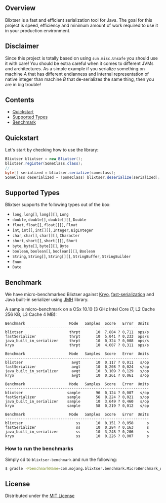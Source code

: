 ## Overview

Blixtser is a fast and efficient serialization tool for Java. The goal for this project is speed, efficiency and minimum
amount of work required to use it in your production environment.

## Disclaimer

Since this project is totally based on using `sun.misc.Unsafe` you should use it with care! You should be extra careful when
it comes to different JVMs and architectures. As a simple example if you serialize something on machine _A_ that has
different endianness and internal representation of native integer than machine _B_ that de-serializes the same thing,
then you are in big trouble!

## Contents

- [Quickstart](#quickstart)
- [Supported Types](#supported-types)
- [Benchmark](#benchmark)

## Quickstart

Let's start by checking how to use the library:

```java
Blixtser blixtser = new Blixtser();
blixtser.register(SomeClass.class);
// ...
byte[] serialized = blixtser.serialize(someclass);
SomeClass deserialized = (SomeClass) blixtser.deserialize(serialized);
```

## Supported Types

Blixtser supports the following types out of the box:

- `long`, `long[]`, `long[][]`, `Long`
- `double`, `double[]`, `double[][]`, `Double`
- `float`, `float[]`, `float[][]`, `Float`
- `int`, `int[]`, `int[][]`, `Integer`, `BigInteger`
- `char`, `char[]`, `char[][]`, `Character`
- `short`, `short[]`, `short[][]`, `Short`
- `byte`, `byte[]`, `byte[][]`, `Byte`
- `boolean`, `boolean[]`, `boolean[][]`, `Boolean`
- `String`, `String[]`, `String[][]`, `StringBuffer`, `StringBuilder`
- `Enum`
- `Date`


## Benchmark

We have micro-benchmarked Blixtser against [Kryo](https://github.com/EsotericSoftware/kryo),
[fast-serialization](https://code.google.com/p/fast-serialization/) and Java built-in serializer using
[JMH](http://openjdk.java.net/projects/code-tools/jmh/) library.

A sample micro-benchmark on a OSx 10.10 (3 GHz Intel Core i7, L2 Cache 256 KB, L3 Cache 4 MB):

```
Benchmark                    Mode   Samples  Score   Error  Units
-----------------------------------------------------------------
blixtser                     thrpt       10  7,804 ? 0,711  ops/s
fastSerializer               thrpt       10  5,041 ? 0,233  ops/s
java_built_in_serializer     thrpt       10  0,324 ? 0,008  ops/s
kryo                         thrpt       10  4,607 ? 0,311  ops/s

```

```
Benchmark                    Mode   Samples  Score   Error  Units
-----------------------------------------------------------------
blixtser                      avgt       10  0,117 ? 0,011   s/op
fastSerializer                avgt       10  0,208 ? 0,024   s/op
java_built_in_serializer      avgt       10  3,109 ? 0,129   s/op
kryo                          avgt       10  0,261 ? 0,061   s/op
```

```
Benchmark                    Mode   Samples  Score   Error  Units
-----------------------------------------------------------------
blixtser                    sample       96  0,124 ? 0,007   s/op
fastSerializer              sample       56  0,224 ? 0,021   s/op
java_built_in_serializer    sample       10  3,649 ? 0,460   s/op
kryo                        sample       58  0,219 ? 0,012   s/op
```

```
Benchmark                    Mode   Samples  Score   Error  Units
-----------------------------------------------------------------
blixtser                        ss       10  0,151 ? 0,058      s
fastSerializer                  ss       10  0,284 ? 0,163      s
java_built_in_serializer        ss       10  3,248 ? 0,206      s
kryo                            ss       10  0,226 ? 0,007      s
```

### How to run the benchmarks

Simply cd to `blixtser-benchmark` and run the following:

```bash
$ gradle -PbenchmarkName=com.mojang.blixtser.benchmark.MicroBenchmark_AllModes benchmark
```

## License

Distributed under the [MIT License](https://github.com/Mojang/blixtser/blob/master/LICENSE.md)
